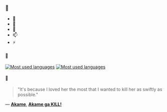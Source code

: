 ### 👋

- 🔭
- 🌱
- 💬
- 📫
- ⚡

#### 🧏

[![Most used languages](https://github-readme-stats-aynah.vercel.app/api/top-langs/?username=aynh&theme=solarized-dark&langs_count=6&layout=compact&hide_title=true)](https://github.com/anuraghazra/github-readme-stats#gh-dark-mode-only)
[![Most used languages](https://github-readme-stats-aynah.vercel.app/api/top-langs/?username=aynh&theme=solarized-light&langs_count=6&layout=compact&hide_title=true)](https://github.com/anuraghazra/github-readme-stats#gh-light-mode-only)

#### 💬

> "It's because I loved her the most that I wanted to kill her as swiftly as possible."

&mdash; [**Akame**](https://myanimelist.net/character.php?q=Akame&cat=character), [**Akame ga KILL!**](https://myanimelist.net/search/all?q=Akame%20ga%20KILL!&cat=all)

